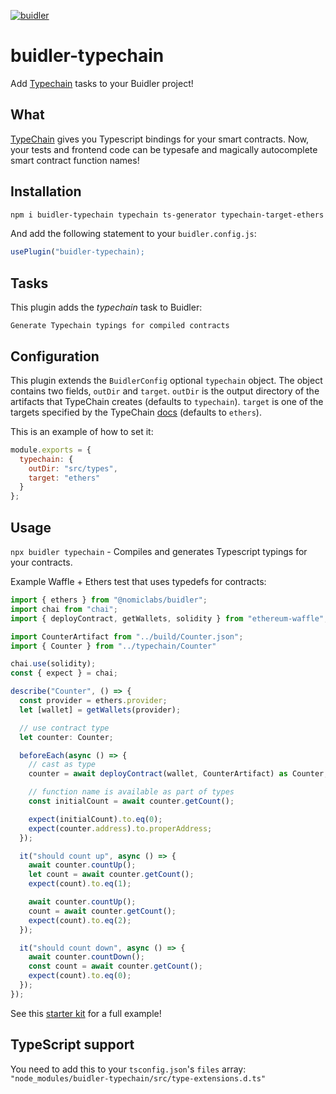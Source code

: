 [![buidler](https://buidler.dev/buidler-plugin-badge.svg?1)](https://buidler.dev)
# buidler-typechain

Add [Typechain](https://www.github.com/ethereum-ts/TypeChain) tasks to your Buidler project!

## What

[TypeChain](https://www.github.com/ethereum-ts/TypeChain) gives you Typescript bindings for your smart contracts. Now, your tests and frontend code can be typesafe and magically autocomplete smart contract function names!

## Installation

```bash
npm i buidler-typechain typechain ts-generator typechain-target-ethers typechain-target-truffle typechain-target-web3-v1
```

And add the following statement to your `buidler.config.js`:

```js
usePlugin("buidler-typechain);
```

## Tasks

This plugin adds the _typechain_ task to Buidler:
```
Generate Typechain typings for compiled contracts
``` 

## Configuration

This plugin extends the `BuidlerConfig` optional `typechain` object. The object contains two fields, `outDir` and `target`. `outDir` is the output directory of the artifacts that TypeChain creates (defaults to `typechain`). `target` is one of the targets specified by the TypeChain [docs](https://github.com/ethereum-ts/TypeChain#cli) (defaults to `ethers`).

This is an example of how to set it:

```js
module.exports = {
  typechain: {
    outDir: "src/types",
    target: "ethers"
  }
};
```

## Usage

`npx buidler typechain` - Compiles and generates Typescript typings for your contracts.

Example Waffle + Ethers test that uses typedefs for contracts:
```ts
import { ethers } from "@nomiclabs/buidler";
import chai from "chai";
import { deployContract, getWallets, solidity } from "ethereum-waffle";

import CounterArtifact from "../build/Counter.json";
import { Counter } from "../typechain/Counter"

chai.use(solidity);
const { expect } = chai;

describe("Counter", () => {
  const provider = ethers.provider;
  let [wallet] = getWallets(provider);

  // use contract type
  let counter: Counter;

  beforeEach(async () => {
    // cast as type
    counter = await deployContract(wallet, CounterArtifact) as Counter;

    // function name is available as part of types
    const initialCount = await counter.getCount();

    expect(initialCount).to.eq(0);
    expect(counter.address).to.properAddress;
  });

  it("should count up", async () => {
    await counter.countUp();
    let count = await counter.getCount();
    expect(count).to.eq(1);

    await counter.countUp();
    count = await counter.getCount();
    expect(count).to.eq(2);
  });

  it("should count down", async () => {
    await counter.countDown();
    const count = await counter.getCount();
    expect(count).to.eq(0);
  });
});
```

See this [starter kit](https://github.com/rhlsthrm/typescript-solidity-dev-starter-kit) for a full example!

## TypeScript support

You need to add this to your `tsconfig.json`'s `files` array: 
`"node_modules/buidler-typechain/src/type-extensions.d.ts"`
